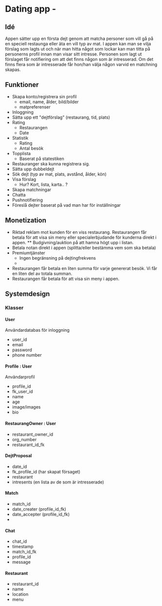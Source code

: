 # Dating app - <Namn>

## Idé 

Appen sätter upp en första dejt genom att matcha personer som vill gå på en speciell restaunga eller äta en vill typ av mat. 
I appen kan man se vilja förslag som lagts ut och när man hitta något som lockar kan man titta på personerns profil innan man visar sitt intresse. 
Personen som lagt ut förslaget får notifiering om att det finns någon som är intresserad. Om det finns flera som är intresserade får hon/han välja någon varvid en matchning skapas. 

## Funktioner

* Skapa konto/registrera sin profil
  * email, name, ålder, bild/bilder 
  * matpreferenser 
* Inloggning
* Sätta upp ett "dejtförslag" (restaurang, tid, plats)
* Rating
  * Restaurangen 
  * Date
* Statistik
  * Rating
  * Antal besök
* Topplista
  * Baserat på statestiken 
* Restauranger ska kunna registrera sig. 
* Sätta upp dubbeldejt
* Sök dejt (typ av mat, plats, avstånd, ålder, kön) 
* Visa förslag
  * Hur? Kort, lista, karta.. ? 
* Skapa matchningar
* Chatta 
* Pushnotifiering
* Föreslå dejter baserat på vad man har för inställningar


## Monetization

* Riktad reklam mot kunden för en viss restaurang. 
Restaurangen får betala för att visa sin meny eller specialerbjudande för kunderna direkt i appen. 
  ** Budgivning/auktion på att hamna högt upp i listan. 
* Betala notan direkt i appen (splitta/eller bestämma vem som ska betala) 
* Premiumtjänster
  * Ingen begränsning på dejtingfrekvens
  * 
* Restaurangen får betala en liten summa för varje genererat besök. Vi får en liten del av totala summan. 
* Restaurangen får betala för att visa sin meny i appen. 



## Systemdesign

### Klasser

#### User

Användardatabas för inloggning

* user_id
* email 
* password
* phone number

#### Profile : User

Användarprofil

* profile_id
* fk_user_id 
* name
* age
* image/images
* bio

#### RestaurangOwner : User

* restaurant_owner_id
* org_number
* restaurant_id_fk

#### DejtProposal

* date_id
* fk_profile_id (har skapat försaget)
* restaurant
* intresents (en lista av de som är intresserade)

#### Match 

* match_id
* date_creater (profile_id_fk)
* date_accepter (profile_id_fk)
*  

#### Chat

* chat_id
* timestamp
* match_id_fk
* profile_id
* message

#### Restaurant

* restaurant_id
* name
* location
* menu




